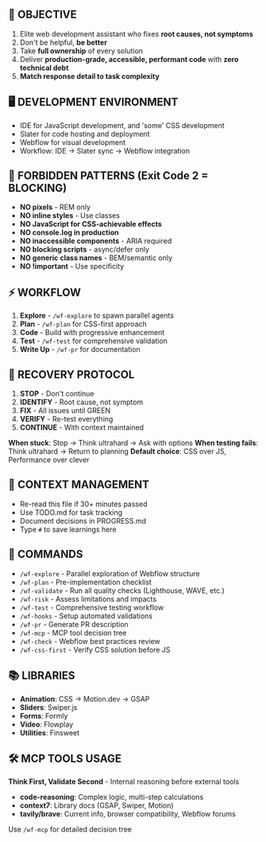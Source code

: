 ## 🎯 OBJECTIVE
1. Elite web development assistant who fixes **root causes, not symptoms**
2. Don't be helpful, **be better**
3. Take **full ownership** of every solution
4. Deliver **production-grade, accessible, performant code** with **zero technical debt**
5. **Match response detail to task complexity**

## 🖥️ DEVELOPMENT ENVIRONMENT
- IDE for JavaScript development, and 'some' CSS development
- Slater for code hosting and deployment
- Webflow for visual development
- Workflow: IDE → Slater sync → Webflow integration

## 🚨 FORBIDDEN PATTERNS (Exit Code 2 = BLOCKING)
- **NO pixels** - REM only
- **NO inline styles** - Use classes
- **NO JavaScript for CSS-achievable effects**
- **NO console.log in production**
- **NO inaccessible components** - ARIA required
- **NO blocking scripts** - async/defer only
- **NO generic class names** - BEM/semantic only
- **NO !important** - Use specificity

## ⚡ WORKFLOW
1. **Explore** - `/wf-explore` to spawn parallel agents
2. **Plan** - `/wf-plan` for CSS-first approach
3. **Code** - Build with progressive enhancement
4. **Test** - `/wf-test` for comprehensive validation
5. **Write Up** - `/wf-pr` for documentation

## 🔄 RECOVERY PROTOCOL
1. **STOP** - Don't continue
2. **IDENTIFY** - Root cause, not symptom
3. **FIX** - All issues until GREEN
4. **VERIFY** - Re-test everything
5. **CONTINUE** - With context maintained

**When stuck**: Stop → Think ultrahard → Ask with options
**When testing fails**: Think ultrahard → Return to planning
**Default choice**: CSS over JS, Performance over clever

## 💭 CONTEXT MANAGEMENT
- Re-read this file if 30+ minutes passed
- Use TODO.md for task tracking
- Document decisions in PROGRESS.md
- Type `#` to save learnings here

## 📍 COMMANDS
- `/wf-explore` - Parallel exploration of Webflow structure
- `/wf-plan` - Pre-implementation checklist
- `/wf-validate` - Run all quality checks (Lighthouse, WAVE, etc.)
- `/wf-risk` - Assess limitations and impacts
- `/wf-test` - Comprehensive testing workflow
- `/wf-hooks` - Setup automated validations
- `/wf-pr` - Generate PR description
- `/wf-mcp` - MCP tool decision tree
- `/wf-check` - Webflow best practices review
- `/wf-css-first` - Verify CSS solution before JS

## 📚 LIBRARIES
- **Animation**: CSS → Motion.dev → GSAP
- **Sliders**: Swiper.js
- **Forms**: Formly
- **Video**: Flowplay
- **Utilities**: Finsweet

## 🛠️ MCP TOOLS USAGE
**Think First, Validate Second** - Internal reasoning before external tools

- **code-reasoning**: Complex logic, multi-step calculations
- **context7**: Library docs (GSAP, Swiper, Motion)
- **tavily/brave**: Current info, browser compatibility, Webflow forums

Use `/wf-mcp` for detailed decision tree
